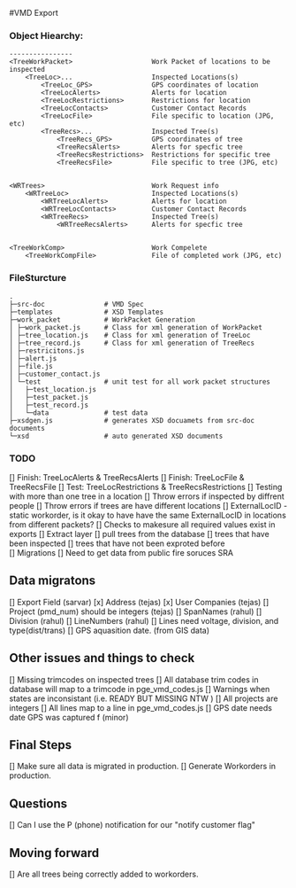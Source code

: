 #VMD Export



### Object Hiearchy:
```
----------------
<TreeWorkPacket>					Work Packet of locations to be inspected
	<TreeLoc>...					Inspected Locations(s)
		<TreeLoc_GPS>				GPS coordinates of location
		<TreeLocAlerts>				Alerts for location
		<TreeLocRestrictions>		Restrictions for location
		<TreeLocContacts>			Customer Contact Records
		<TreeLocFile>				File specific to location (JPG, etc)
		<TreeRecs>...				Inspected Tree(s)
			<TreeRecs_GPS>			GPS coordinates of tree
			<TreeRecsAlerts>		Alerts for specfic tree
			<TreeRecsRestrictions>	Restrictions for specific tree
			<TreeRecsFile>			File specific to tree (JPG, etc)


<WRTrees>							Work Request info
	<WRTreeLoc>						Inspected Locations(s)
		<WRTreeLocAlerts>			Alerts for location
		<WRTreeLocContacts>			Customer Contact Records
		<WRTreeRecs>				Inspected Tree(s)
			<WRTreeRecsAlerts>		Alerts for specfic tree


<TreeWorkComp>						Work Compelete 
	<TreeWorkCompFile>				File of completed work (JPG, etc)

```

### FileSturcture
```
.
├─src-doc 	            # VMD Spec
├─templates  			# XSD Templates 
├─work_packet   		# WorkPacket Generation
│ ├─work_packet.js      # Class for xml generation of WorkPacket
│ ├─tree_location.js	# Class for xml generation of TreeLoc
│ ├─tree_record.js      # Class for xml generation of TreeRecs
│ ├─restricitons.js
│ ├─alert.js
│ ├─file.js
│ ├─customer_contact.js
│ └─test				# unit test for all work packet structures 
│   ├─test_location.js
│   ├─test_packet.js
│   ├─test_record.js 
│	└─data				# test data
├─xsdgen.js				# generates XSD docuamets from src-doc documents
└─xsd					# auto generated XSD documents 
```

### TODO


[] Finish: TreeLocAlerts & TreeRecsAlerts
[] Finish: TreeLocFile & TreeRecsFile
[] Test:   TreeLocRestrictions & TreeRecsRestrictions
[] Testing with more than one tree in a location
	[] Throw errors if inspected by diffrent people
	[] Throw errors if trees are have different locations
	[] ExternalLocID - static workorder, is it okay to have have the same ExternalLocID in locations from different packets?
[] Checks to makesure all required values exist in exports
[] Extract layer 
 [] pull trees from the database 
 [] trees that have been inspected
 [] trees that have not been exproted before  
[] Migrations
[] Need to get data from public fire soruces SRA

## Data migratons
[] Export Field (sarvar)
[x] Address (tejas)
[x] User Companies (tejas)
[] Project (pmd_num) should be integers (tejas)
[] SpanNames (rahul)
[] Division (rahul)
[] LineNumbers (rahul)
[] Lines need voltage, division, and type(dist/trans)
[] GPS aquasition date. (from GIS data)

## Other issues and things to check
[] Missing trimcodes on inspected trees
[] All database trim codes in database will map to a trimcode in pge_vmd_codes.js
[] Warnings when states are inconsistant (i.e. READY BUT MISSING NTW )
[] All projects are integers
[] All lines map to a line in pge_vmd_codes.js
[] GPS date needs date GPS was captured f (minor)

## Final Steps
[] Make sure all data is migrated in production.
[] Generate Workorders in production.


## Questions
[] Can I use the P (phone) notification for our "notify customer flag"


## Moving forward
[] Are all trees being correctly added to workorders.




